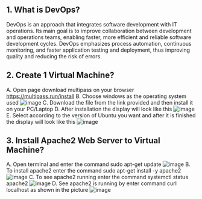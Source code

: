 ## 1. What is DevOps?
DevOps is an approach that integrates software development with IT operations. Its main goal is to improve collaboration between development and operations teams, enabling faster, more efficient and reliable software development cycles. DevOps emphasizes process automation, continuous monitoring, and faster application testing and deployment, thus improving quality and reducing the risk of errors.

## 2. Create 1 Virtual Machine?
A. Open page download multipass on your browser https://multipass.run/install
B. Choose windows as the operating system used
![image](https://github.com/user-attachments/assets/d52548eb-a7d7-44b2-8577-1e50dcb2303c)
C. Download the file from the link provided and then install it on your PC/Laptop
D. After installation the display will look like this
![image](https://github.com/user-attachments/assets/815fe7af-603c-4e4e-b9f3-cf43f68cfc93)
E. Select according to the version of Ubuntu you want and after it is finished the display will look like this
![image](https://github.com/user-attachments/assets/cc0e2871-ee5f-43e8-8ee3-d1555cf15162)

## 3. Install Apache2 Web Server to Virtual Machine?
A. Open terminal and enter the command sudo apt-get update
![image](https://github.com/user-attachments/assets/3a269944-83b2-4aa9-9160-e5a938dba7a3)
B. To install apache2 enter the command sudo apt-get install -y apache2
![image](https://github.com/user-attachments/assets/0e0b1d3c-b6e2-4fb1-af2d-d6d20e2b57a9)
C. To see apache2 running enter the command systemctl status apache2
![image](https://github.com/user-attachments/assets/7e8baedd-7aa0-490d-967c-16ba45755ce9)
D. See apache2 is running by enter command curl localhost as shown in the picture
![image](https://github.com/user-attachments/assets/b83ab36f-5fe7-4073-9f38-2ecf8524d4b8)
